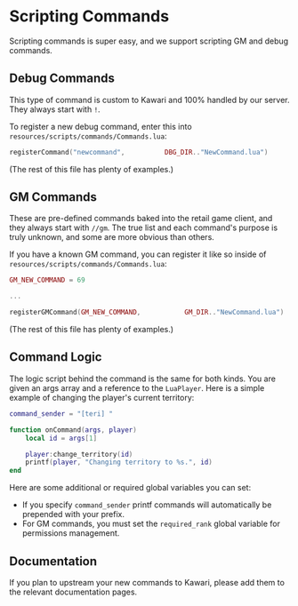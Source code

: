 # Scripting Commands

Scripting commands is super easy, and we support scripting GM and debug commands.

## Debug Commands

This type of command is custom to Kawari and 100% handled by our server. They always start with `!`.

To register a new debug command, enter this into `resources/scripts/commands/Commands.lua`:

```lua
registerCommand("newcommand",          DBG_DIR.."NewCommand.lua")
```

(The rest of this file has plenty of examples.)

## GM Commands

These are pre-defined commands baked into the retail game client, and they always start with `//gm`. The true list and each command's purpose is truly unknown, and some are more obvious than others.

If you have a known GM command, you can register it like so inside of `resources/scripts/commands/Commands.lua`:

```lua
GM_NEW_COMMAND = 69

...

registerGMCommand(GM_NEW_COMMAND,           GM_DIR.."NewCommand.lua")
```

(The rest of this file has plenty of examples.)

## Command Logic

The logic script behind the command is the same for both kinds. You are given an args array and a reference to the `LuaPlayer`. Here is a simple example of changing the player's current territory:

```lua
command_sender = "[teri] "

function onCommand(args, player)
    local id = args[1]

    player:change_territory(id)
    printf(player, "Changing territory to %s.", id)
end
```

Here are some additional or required global variables you can set:
* If you specify `command_sender` printf commands will automatically be prepended with your prefix.
* For GM commands, you must set the `required_rank` global variable for permissions management.

## Documentation

If you plan to upstream your new commands to Kawari, please add them to the relevant documentation pages.
